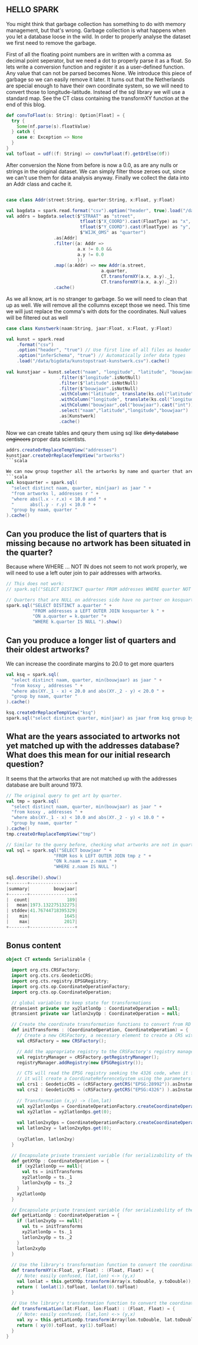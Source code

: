 ## HELLO SPARK

You might think that garbage collection has something to do with memory management, but that's wrong. Garbage collection is what happens when you let a database loose in the wild. 
In order to properly analyse the dataset we first need to remove the garbage.		
													
First of all the floating point numbers are in written with a comma as decimal point seperator, but we need a dot to properly parse it as a float.
So lets write a conversion function and register it as a user-defined function.
Any value that can not be parsed becomes None. We introduce this piece of garbage so we can easily remove it later.
It turns out that the Netherlands are special enough to have their own coordinate system, so we will need to convert those to longitude-latitude. Instead of the sql library we will use a standard map. See the CT class containing the transformXY function at the end of this blog.

```scala
def convToFloat(s: String): Option[Float] = {
  try {
    Some(nf.parse(s).floatValue)
  } catch {
    case e: Exception => None
  }
}
val tofloat = udf((f: String) => convToFloat(f).getOrElse(0f))		
```

After conversion the None from before is now a 0.0, as are any nulls or strings in the original dataset.
We can simply filter those zeroes out, since we can't use them for data analysis anyway.
Finally we collect the data into an Addr class and cache it.

```scala

case class Addr(street:String, quarter:String, x:Float, y:Float)

val bagdata = spark.read.format("csv").option("header", true).load("/data/bigdata/BAG_ADRES.csv").cache()
val addrs = bagdata.select($"STRAAT" as "street",
                            tfloat($"X_COORD").cast(FloatType) as "x",
                            tfloat($"Y_COORD").cast(FloatType) as "y",
                            $"WIJK_OMS" as "quarter")
                  .as[Addr]
                  .filter({a: Addr => 
                           a.x != 0.0 &&  
                           a.y != 0.0
                           })
                  .map((a:Addr) => new Addr(a.street, 
                                    a.quarter, 
                                    CT.transformXY(a.x, a.y)._1, 
                                    CT.transformXY(a.x, a.y)._2))
                  .cache()
```


As we all know, art is no stranger to garbage. So we will need to clean that up as well.
We will remove all the collumns except those we need.
This time we will just replace the comma's with dots for the coordinates.
Null values will be filtered out as well

```scala
case class Kunstwerk(naam:String, jaar:Float, x:Float, y:Float)

val kunst = spark.read
    .format("csv")
    .option("header", "true") // Use first line of all files as header
    .option("inferSchema", "true") // Automatically infer data types
    .load("/data/bigdata/kunstopstraat-kunstwerk.csv").cache()
    
val kunstjaar = kunst.select("naam", "longitude", "latitude", "bouwjaar")
                    .filter($"longitude".isNotNull)
                    .filter($"latitude".isNotNull)
                    .filter($"bouwjaar".isNotNull)
                    .withColumn("latitude", translate(ks.col("latitude"),",",".").cast("float"))
                    .withColumn("longitude", translate(ks.col("longitude"),",",".").cast("float"))
                    .withColumn("bouwjaar",col("bouwjaar").cast("int"))
                    .select("naam","latitude","longitude","bouwjaar")
                    .as[Kunstwerk]
                    .cache()
```

Now we can create tables and qeury them using sql like ~~dirty database engineers~~ proper data scientists.

```scala
addrs.createOrReplaceTempView("addresses")
kunstjaar.createOrReplaceTempView("artworks")
```scala

We can now group together all the artworks by name and quarter that are near a location.
```scala
val kosquarter = spark.sql(
  "select distinct naam, quarter, min(jaar) as jaar " + 
  "from artworks l, addresses r " +
  "where abs(l.x - r.x) < 10.0 and " +
  "      abs(l.y - r.y) < 10.0 " +
  "group by naam, quarter "
).cache()
```


## Can you produce the list of quarters that is missing because no artwork has been situated in the quarter?
Because where WHERE ... NOT IN does not seem to not work properly, we will need to use a left outer join to pair addresses with artworks.
```scala
// This does not work:
// spark.sql("SELECT DISTINCT quarter FROM addresses WHERE quarter NOT IN (SELECT DISTINCT k.quarter FROM kosquarter k)").show()

// Quarters that are NULL on addresses side have no partner on kosquarter side.
spark.sql("SELECT DISTINCT a.quarter " +
          "FROM addresses a LEFT OUTER JOIN kosquarter k " +
          "ON a.quarter = k.quarter "+
          "WHERE k.quarter IS NULL ").show()
```

					
## Can you produce a longer list of quarters and their oldest artworks?
We can increase the coordinate margins to 20.0 to get more quarters
```scala
val ksq = spark.sql(
  "select distinct naam, quarter, min(bouwjaar) as jaar " +
  "from kosxy , addresses " +
  "where abs(XY._1 - x) < 20.0 and abs(XY._2 - y) < 20.0 " +
  "group by naam, quarter "
).cache()

ksq.createOrReplaceTempView("ksq")
spark.sql("select distinct quarter, min(jaar) as jaar from ksq group by quarter order by jaar").show(false)
```

## What are the years associated to artworks not yet matched up with the addresses database? What does this mean for our initial research question?
It seems that the artworks that are not matched up with the addresses database are built around 1973.
```scala
// The original query to get art by quarter.
val tmp = spark.sql(
  "select distinct naam, quarter, min(bouwjaar) as jaar " +
  "from kosxy , addresses " +
  "where abs(XY._1 - x) < 10.0 and abs(XY._2 - y) < 10.0 " +
  "group by naam, quarter "
).cache()
tmp.createOrReplaceTempView("tmp")

// Similar to the query before, checking what artworks are not in quarters.
val sql = spark.sql("SELECT bouwjaar " +
                  "FROM kos k LEFT OUTER JOIN tmp z " +
                  "ON k.naam == z.naam " +
                  "WHERE z.naam IS NULL ")
		  
sql.describe().show()
+-------+-----------------+
|summary|         bouwjaar|
+-------+-----------------+
|  count|              189|
|   mean|1973.132275132275|
| stddev|41.76744718395329|
|    min|             1645|
|    max|             2017|
+-------+-----------------+
```


## Bonus content
```scala
object CT extends Serializable {
  
  import org.cts.CRSFactory;
  import org.cts.crs.GeodeticCRS;
  import org.cts.registry.EPSGRegistry;
  import org.cts.op.CoordinateOperationFactory;
  import org.cts.op.CoordinateOperation;

  // global variables to keep state for transformations
  @transient private var xy2latlonOp : CoordinateOperation = null;
  @transient private var latlon2xyOp : CoordinateOperation = null;

  // Create the coordinate transformation functions to convert from RD New to WGS:84 and vice versa
  def initTransforms : (CoordinateOperation, CoordinateOperation) = {
    // Create a new CRSFactory, a necessary element to create a CRS without defining one by one all its components
    val cRSFactory = new CRSFactory();

    // Add the appropriate registry to the CRSFactory's registry manager. Here the EPSG registry is used.
    val registryManager = cRSFactory.getRegistryManager();
    registryManager.addRegistry(new EPSGRegistry());

    // CTS will read the EPSG registry seeking the 4326 code, when it finds it,
    // it will create a CoordinateReferenceSystem using the parameters found in the registry.
    val crs1 : GeodeticCRS = (cRSFactory.getCRS("EPSG:28992")).asInstanceOf[GeodeticCRS];
    val crs2 : GeodeticCRS = (cRSFactory.getCRS("EPSG:4326") ).asInstanceOf[GeodeticCRS];
    
    // Transformation (x,y) -> (lon,lat)
    val xy2latlonOps = CoordinateOperationFactory.createCoordinateOperations(crs1,crs2);
    val xy2latlon = xy2latlonOps.get(0);
    
    val latlon2xyOps = CoordinateOperationFactory.createCoordinateOperations(crs2,crs1);
    val latlon2xy = latlon2xyOps.get(0);
    
    (xy2latlon, latlon2xy)
  }

  // Encapsulate private transient variable (for serializability of the object)
  def getXYOp : CoordinateOperation = {
    if (xy2latlonOp == null){
      val ts = initTransforms
      xy2latlonOp = ts._1
      latlon2xyOp = ts._2
    }
    xy2latlonOp
  }

  // Encapsulate private transient variable (for serializability of the object)
  def getLatLonOp : CoordinateOperation = {
    if (latlon2xyOp == null){
      val ts = initTransforms
      xy2latlonOp = ts._1
      latlon2xyOp = ts._2
    }
    latlon2xyOp
  }
  
  // Use the library's transformation function to convert the coordinates
  def transformXY(x:Float, y:Float) : (Float, Float) = {   
    // Note: easily confused, (lat,lon) <-> (y,x)
    val lonlat = this.getXYOp.transform(Array(x.toDouble, y.toDouble));
    return ( lonlat(1).toFloat, lonlat(0).toFloat)
  }
  
  // Use the library's transformation function to convert the coordinates
  def transformLatLon(lat:Float, lon:Float) : (Float, Float) = {
    // Note: easily confused, (lat,lon) <-> (y,x)
    val xy = this.getLatLonOp.transform(Array(lon.toDouble, lat.toDouble));
    return ( xy(0).toFloat, xy(1).toFloat)
  }
}

```





















